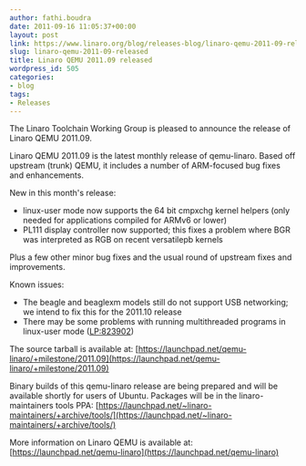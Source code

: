 ```yaml
---
author: fathi.boudra
date: 2011-09-16 11:05:37+00:00
layout: post
link: https://www.linaro.org/blog/releases-blog/linaro-qemu-2011-09-released/
slug: linaro-qemu-2011-09-released
title: Linaro QEMU 2011.09 released
wordpress_id: 505
categories:
- blog
tags:
- Releases
---
```


The Linaro Toolchain Working Group is pleased to announce the release of Linaro QEMU 2011.09.

Linaro QEMU 2011.09 is the latest monthly release of qemu-linaro. Based off upstream (trunk) QEMU, it includes a number of ARM-focused bug fixes and enhancements.

New in this month's release:
- linux-user mode now supports the 64 bit cmpxchg kernel helpers  (only needed for applications compiled for ARMv6 or lower)
- PL111 display controller now supported; this fixes a problem where BGR was interpreted as RGB on recent versatilepb kernels

Plus a few other minor bug fixes and the usual round of upstream fixes and improvements.

Known issues:
- The beagle and beaglexm models still do not support USB networking; we intend to fix this for the 2011.10 release
- There may be some problems with running multithreaded programs in linux-user mode ([LP:823902](http://bugs.launchpad.net/bugs/823902))

The source tarball is available at:
[https://launchpad.net/qemu-linaro/+milestone/2011.09](https://launchpad.net/qemu-linaro/+milestone/2011.09)

Binary builds of this qemu-linaro release are being prepared and will be available shortly for users of Ubuntu. Packages will be in the linaro-maintainers tools PPA:
[https://launchpad.net/~linaro-maintainers/+archive/tools/](https://launchpad.net/~linaro-maintainers/+archive/tools/)

More information on Linaro QEMU is available at:
[https://launchpad.net/qemu-linaro](https://launchpad.net/qemu-linaro)
